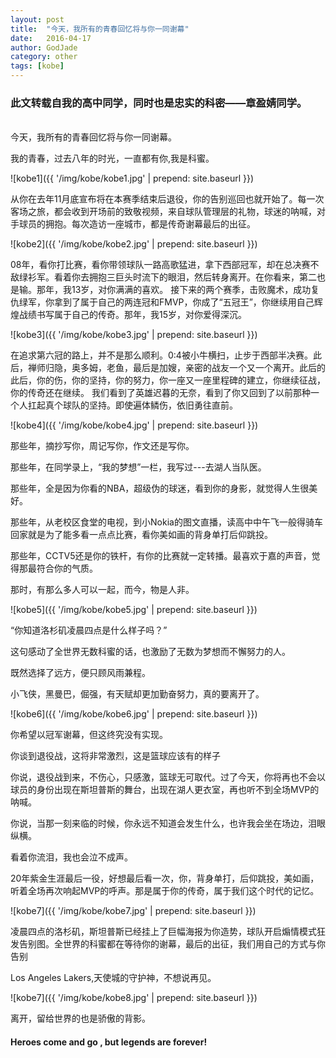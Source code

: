 ```yaml
---
layout: post
title:  "今天，我所有的青春回忆将与你一同谢幕"
date:   2016-04-17
author: GodJade
category: other
tags: [kobe]
---
```


### 此文转载自我的高中同学，同时也是忠实的科密——章盈婧同学。
<br>
今天，我所有的青春回忆将与你一同谢幕。

我的青春，过去八年的时光，一直都有你,我是科蜜。

![kobe1]({{ '/img/kobe/kobe1.jpg' | prepend: site.baseurl }})

从你在去年11月底宣布将在本赛季结束后退役，你的告别巡回也就开始了。每一次客场之旅，都会收到开场前的致敬视频，来自球队管理层的礼物，球迷的呐喊，对手球员的拥抱。每次造访一座城市，都是传奇谢幕最后的出征。

![kobe2]({{ '/img/kobe/kobe2.jpg' | prepend: site.baseurl }})

08年，看你打比赛，看你带领球队一路高歌猛进，拿下西部冠军，却在总决赛不敌绿衫军。看着你去拥抱三巨头时流下的眼泪，然后转身离开。在你看来，第二也是输。那年，我13岁，对你满满的喜欢。
接下来的两个赛季，击败魔术，成功复仇绿军，你拿到了属于自己的两连冠和FMVP，你成了“五冠王”，你继续用自己辉煌战绩书写属于自己的传奇。那年，我15岁，对你爱得深沉。

![kobe3]({{ '/img/kobe/kobe3.jpg' | prepend: site.baseurl }})

在追求第六冠的路上，并不是那么顺利。0:4被小牛横扫，止步于西部半决赛。此后，禅师归隐，奥多姆，老鱼，最后是加嫂，亲密的战友一个又一个离开。此后的此后，你的伤，你的坚持，你的努力，你一座又一座里程碑的建立，你继续征战，你的传奇还在继续。
我们看到了英雄迟暮的无奈，看到了你又回到了以前那种一个人扛起真个球队的坚持。即使遍体鳞伤，依旧勇往直前。

![kobe4]({{ '/img/kobe/kobe4.jpg' | prepend: site.baseurl }})

那些年，摘抄写你，周记写你，作文还是写你。

那些年，在同学录上，“我的梦想”一栏，我写过---去湖人当队医。

那些年，全是因为你看的NBA，超级伪的球迷，看到你的身影，就觉得人生很美好。

那些年，从老校区食堂的电视，到小Nokia的图文直播，读高中中午飞一般得骑车回家就是为了能多看一点点比赛，看你美如画的背身单打后仰跳投。

那些年，CCTV5还是你的铁杆，有你的比赛就一定转播。最喜欢于嘉的声音，觉得那最符合你的气质。

那时，有那么多人可以一起，而今，物是人非。

![kobe5]({{ '/img/kobe/kobe5.jpg' | prepend: site.baseurl }})

“你知道洛杉矶凌晨四点是什么样子吗？”

这句感动了全世界无数科蜜的话，也激励了无数为梦想而不懈努力的人。

既然选择了远方，便只顾风雨兼程。

小飞侠，黑曼巴，倔强，有天赋却更加勤奋努力，真的要离开了。

![kobe6]({{ '/img/kobe/kobe6.jpg' | prepend: site.baseurl }})

你希望以冠军谢幕，但这终究没有实现。

你谈到退役战，这将非常激烈，这是篮球应该有的样子

你说，退役战到来，不伤心，只感激，篮球无可取代。过了今天，你将再也不会以球员的身份出现在斯坦普斯的舞台，出现在湖人更衣室，再也听不到全场MVP的呐喊。

你说，当那一刻来临的时候，你永远不知道会发生什么，也许我会坐在场边，泪眼纵横。

看着你流泪，我也会泣不成声。

20年紫金生涯最后一役，好想最后看一次，你，背身单打，后仰跳投，美如画，听着全场再次响起MVP的呼声。那是属于你的传奇，属于我们这个时代的记忆。

![kobe7]({{ '/img/kobe/kobe7.jpg' | prepend: site.baseurl }})

凌晨四点的洛杉矶，斯坦普斯已经挂上了巨幅海报为你造势，球队开启煽情模式狂发告别图。全世界的科蜜都在等待你的谢幕，最后的出征，我们用自己的方式与你告别

Los Angeles Lakers,天使城的守护神，不想说再见。

![kobe7]({{ '/img/kobe/kobe8.jpg' | prepend: site.baseurl }})

离开，留给世界的也是骄傲的背影。

#### Heroes come and go , but legends are forever!
